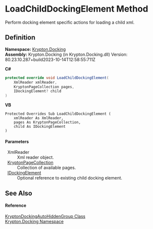 # LoadChildDockingElement Method


Perform docking element specific actions for loading a child xml.



## Definition
**Namespace:** <a href="98399376-cf41-9454-4b4d-4fab2ca20bc7.md">Krypton.Docking</a>  
**Assembly:** Krypton.Docking (in Krypton.Docking.dll) Version: 80.23.10.287+build2023-10-14T12:58:55:711Z

**C#**
``` C#
protected override void LoadChildDockingElement(
	XmlReader xmlReader,
	KryptonPageCollection pages,
	IDockingElement? child
)
```
**VB**
``` VB
Protected Overrides Sub LoadChildDockingElement ( 
	xmlReader As XmlReader,
	pages As KryptonPageCollection,
	child As IDockingElement
)
```



#### Parameters
<dl><dt>  XmlReader</dt><dd>Xml reader object.</dd><dt>  <a href="aa191959-9fda-d1f2-d8e9-3912d7654c1c.md">KryptonPageCollection</a></dt><dd>Collection of available pages.</dd><dt>  <a href="7a8c0862-7f74-27fa-175f-cc894ff97478.md">IDockingElement</a></dt><dd>Optional reference to existing child docking element.</dd></dl>

## See Also


#### Reference
<a href="25a33b82-534c-8a16-e110-8e936aee3352.md">KryptonDockingAutoHiddenGroup Class</a>  
<a href="98399376-cf41-9454-4b4d-4fab2ca20bc7.md">Krypton.Docking Namespace</a>  
